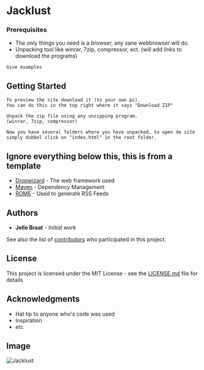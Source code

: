 # Jacklust

### Prerequisites

* The only things you need is a browser, any sane webbrowser will do.
* Unpacking tool like winrar, 7zip, compressor, ect. (will add links to download the programs)

```
Give examples
```

## Getting Started
```
To preview the site download it (to your own pc).
You can do this in the top right where it says "Download ZIP"

Unpack the zip file using any unzipping program.
(winrar, 7zip, compressor)

Now you have several folders where you have unpacked, to open de site simply dubbel click on "index.html" in the root folder.
```

## Ignore everything below this, this is from a template
* [Dropwizard](http://www.dropwizard.io/1.0.2/docs/) - The web framework used
* [Maven](https://maven.apache.org/) - Dependency Management
* [ROME](https://rometools.github.io/rome/) - Used to generate RSS Feeds

## Authors

* **Jelle Braat** - *Initial work* 

See also the list of [contributors](https://github.com/your/project/contributors) who participated in this project.

## License

This project is licensed under the MIT License - see the [LICENSE.md](LICENSE.md) file for details

## Acknowledgments

* Hat tip to anyone who's code was used
* Inspiration
* etc

## Image

![Jacklust](https://scontent-amt2-1.xx.fbcdn.net/v/t1.0-9/15673055_1162744440507266_1513757156264181654_n.jpg?oh=a6d8de1512b67b683e05aae9e4dd1769&oe=59995876)
